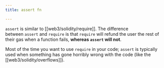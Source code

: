 ```yaml
---
title: assert fn

---
```


`assert` is similar to [[web3/solidity/require]]. The difference between `assert` and `require` is that `require` will refund the user the rest of their gas when a function fails, **whereas `assert` will not**.

Most of the time you want to use `require` in your code; `assert` is typically used when something has gone horribly wrong with the code (like the [[web3/solidity/overflows]]).
